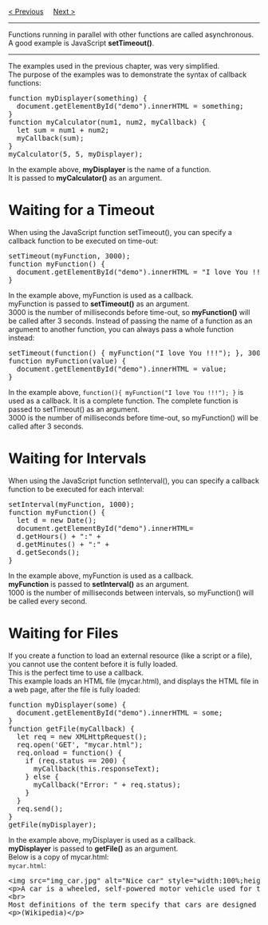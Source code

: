<a href="/JS/Async/Callback.md">&lt; Previous</a>
&nbsp;&nbsp;&nbsp;
<a href="/JS/Async/Promises.md">Next &gt;</a>
<hr>
Functions running in parallel with other functions are called asynchronous.
<br>
A good example is JavaScript <b>setTimeout()</b>.
<hr>
The examples used in the previous chapter, was very simplified.
<br>
The purpose of the examples was to demonstrate the syntax of callback functions:
<pre>
function myDisplayer(something) {
  document.getElementById("demo").innerHTML = something;
}
function myCalculator(num1, num2, myCallback) {
  let sum = num1 + num2;
  myCallback(sum);
}
myCalculator(5, 5, myDisplayer);
</pre>
In the example above, <b>myDisplayer</b> is the name of a function.
<br>
It is passed to <b>myCalculator()</b> as an argument.
<h1>Waiting for a Timeout</h1>
When using the JavaScript function setTimeout(), you can specify a callback function to be executed on time-out:
<pre>
setTimeout(myFunction, 3000);
function myFunction() {
  document.getElementById("demo").innerHTML = "I love You !!";
}
</pre>
In the example above, myFunction is used as a callback.
<br>
myFunction is passed to <b>setTimeout()</b> as an argument.
<br>
3000 is the number of milliseconds before time-out, so <b>myFunction()</b> will be called after 3 seconds.
Instead of passing the name of a function as an argument to another function, you can always pass a whole function instead:
<pre>
setTimeout(function() { myFunction("I love You !!!"); }, 3000);
function myFunction(value) {
  document.getElementById("demo").innerHTML = value;
}
</pre>
In the example above, <code>function(){ myFunction("I love You !!!"); }</code> is used as a callback. It is a complete function. The complete function is passed to setTimeout() as an argument.
<br>
3000 is the number of milliseconds before time-out, so myFunction() will be called after 3 seconds.
<h1>Waiting for Intervals</h1>
When using the JavaScript function setInterval(), you can specify a callback function to be executed for each interval:
<pre>
setInterval(myFunction, 1000);
function myFunction() {
  let d = new Date();
  document.getElementById("demo").innerHTML=
  d.getHours() + ":" +
  d.getMinutes() + ":" +
  d.getSeconds();
}
</pre>
In the example above, myFunction is used as a callback.
<br>
<b>myFunction</b> is passed to <b>setInterval()</b> as an argument.
<br>
1000 is the number of milliseconds between intervals, so myFunction() will be called every second.
<h1>Waiting for Files</h1>
If you create a function to load an external resource (like a script or a file), you cannot use the content before it is fully loaded.
<br>
This is the perfect time to use a callback.
<br>
This example loads an HTML file (mycar.html), and displays the HTML file in a web page, after the file is fully loaded:
<pre>
function myDisplayer(some) {
  document.getElementById("demo").innerHTML = some;
}
function getFile(myCallback) {
  let req = new XMLHttpRequest();
  req.open('GET', "mycar.html");
  req.onload = function() {
    if (req.status == 200) {
      myCallback(this.responseText);
    } else {
      myCallback("Error: " + req.status);
    }
  }
  req.send();
}
getFile(myDisplayer);
</pre>
In the example above, myDisplayer is used as a callback.
<br>
<b>myDisplayer</b> is passed to <b>getFile()</b> as an argument.
<br>
Below is a copy of mycar.html:
<br>
<code>mycar.html</code>:
<pre>
&lt;img src="img_car.jpg" alt="Nice car" style="width:100%;height:auto;"&gt;
&lt;p&gt;A car is a wheeled, self-powered motor vehicle used for transportation.
&lt;br&gt;
Most definitions of the term specify that cars are designed to run primarily on roads, to have seating for one to eight people, to typically have four wheels.&lt;/p&gt;
&lt;p&gt;(Wikipedia)&lt;/p&gt;
</pre>
